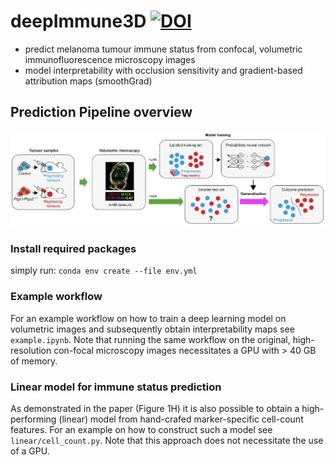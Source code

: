 # deepImmune3D [![DOI](https://zenodo.org/badge/478273214.svg)](https://zenodo.org/badge/latestdoi/478273214)
- predict melanoma tumour immune status from confocal, volumetric immunofluorescence microscopy images
- model interpretability with occlusion sensitivity and gradient-based attribution maps (smoothGrad)

## Prediction Pipeline overview
![Alt text](pipeline.png?raw=true "Title")

### Install required packages
simply run: `conda env create --file env.yml`

### Example workflow
For an example workflow on how to train a deep learning model on volumetric images and subsequently obtain interpretability maps see `example.ipynb`. Note that running the same workflow on the original, high-resolution con-focal microscopy images necessitates a GPU with > 40 GB of memory.

### Linear model for immune status prediction
As demonstrated in the paper (Figure 1H) it is also possible to obtain a high-performing (linear) model from hand-crafed marker-specific cell-count features. For an example on how to construct such a model see `linear/cell_count.py`. Note that this approach does not necessitate the use of a GPU.
